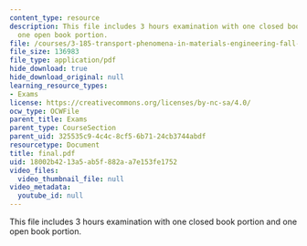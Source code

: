 ```yaml
---
content_type: resource
description: This file includes 3 hours examination with one closed book portion and
  one open book portion.
file: /courses/3-185-transport-phenomena-in-materials-engineering-fall-2003/18002b4213a5ab5f882aa7e153fe1752_final.pdf
file_size: 136983
file_type: application/pdf
hide_download: true
hide_download_original: null
learning_resource_types:
- Exams
license: https://creativecommons.org/licenses/by-nc-sa/4.0/
ocw_type: OCWFile
parent_title: Exams
parent_type: CourseSection
parent_uid: 325535c9-4c4c-8cf5-6b71-24cb3744abdf
resourcetype: Document
title: final.pdf
uid: 18002b42-13a5-ab5f-882a-a7e153fe1752
video_files:
  video_thumbnail_file: null
video_metadata:
  youtube_id: null
---
```

This file includes 3 hours examination with one closed book portion and one open book portion.